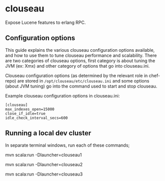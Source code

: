 # clouseau

Expose Lucene features to erlang RPC.

## Configuration options
This guide explains the various clouseau configuration options available, and how to use them to tune clouseau performance and scalability. There are two categories of clouseau options, first category is about tuning the JVM (ex: Xmx) and other category of options that go into clouseau.ini. 

Clouseau configuration options (as determined by the relevant role in chef-repo) are stored in `/opt/clouseau/etc/clouseau.ini` and some options (about JVM tuning) go into the command used to start and stop clouseau.

Example clouseau configuration options in clouseau.ini:
```
[clouseau]
max_indexes_open=15000
close_if_idle=true
idle_check_interval_secs=600
```

## Running a local dev cluster

In separate terminal windows, run each of these commands;

mvn scala:run -Dlauncher=clouseau1

mvn scala:run -Dlauncher=clouseau2

mvn scala:run -Dlauncher=clouseau3
